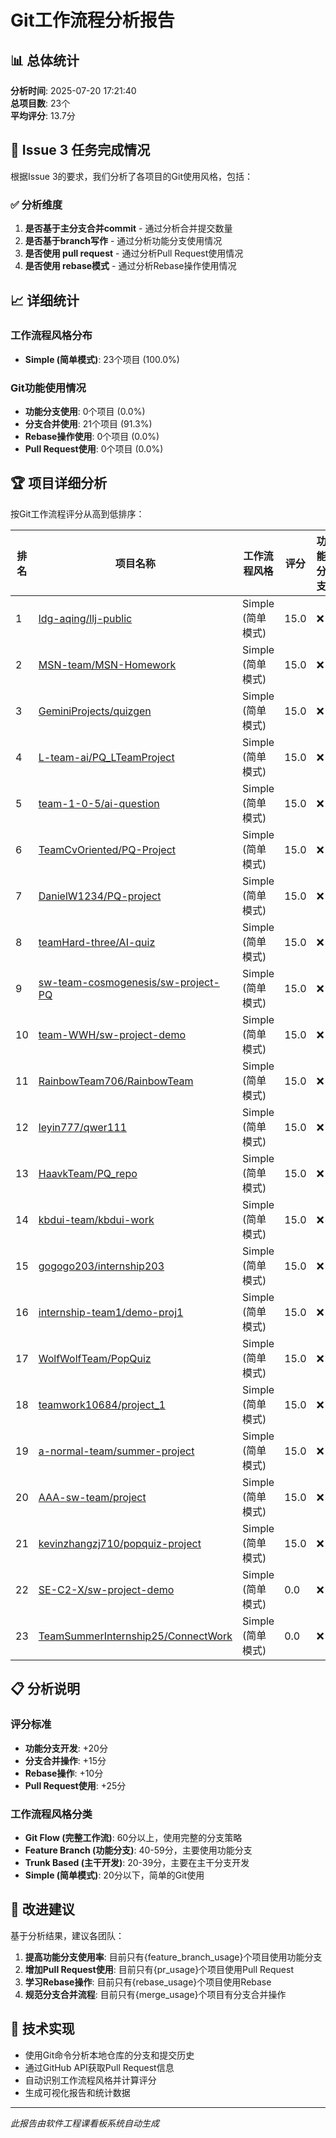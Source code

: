 # Git工作流程分析报告

## 📊 总体统计

**分析时间**: 2025-07-20 17:21:40  
**总项目数**: 23个  
**平均评分**: 13.7分

## 🎯 Issue 3 任务完成情况

根据Issue 3的要求，我们分析了各项目的Git使用风格，包括：

### ✅ 分析维度

1. **是否基于主分支合并commit** - 通过分析合并提交数量
2. **是否基于branch写作** - 通过分析功能分支使用情况  
3. **是否使用 pull request** - 通过分析Pull Request使用情况
4. **是否使用 rebase模式** - 通过分析Rebase操作使用情况

## 📈 详细统计

### 工作流程风格分布

- **Simple (简单模式)**: 23个项目 (100.0%)

### Git功能使用情况

- **功能分支使用**: 0个项目 (0.0%)
- **分支合并使用**: 21个项目 (91.3%)
- **Rebase操作使用**: 0个项目 (0.0%)
- **Pull Request使用**: 0个项目 (0.0%)

## 🏆 项目详细分析

按Git工作流程评分从高到低排序：

| 排名 | 项目名称 | 工作流程风格 | 评分 | 功能分支 | 分支合并 | Rebase | Pull Request |
|------|----------|--------------|------|----------|----------|--------|--------------|
| 1 | [ldg-aqing/llj-public](https://github.com/ldg-aqing/llj-public) | Simple (简单模式) | 15.0 | ❌ | ✅ | ❌ | ❌ |
| 2 | [MSN-team/MSN-Homework](https://github.com/MSN-team/MSN-Homework) | Simple (简单模式) | 15.0 | ❌ | ✅ | ❌ | ❌ |
| 3 | [GeminiProjects/quizgen](https://github.com/GeminiProjects/quizgen) | Simple (简单模式) | 15.0 | ❌ | ✅ | ❌ | ❌ |
| 4 | [L-team-ai/PQ_LTeamProject](https://github.com/L-team-ai/PQ_LTeamProject) | Simple (简单模式) | 15.0 | ❌ | ✅ | ❌ | ❌ |
| 5 | [team-1-0-5/ai-question](https://github.com/team-1-0-5/ai-question) | Simple (简单模式) | 15.0 | ❌ | ✅ | ❌ | ❌ |
| 6 | [TeamCvOriented/PQ-Project](https://github.com/TeamCvOriented/PQ-Project) | Simple (简单模式) | 15.0 | ❌ | ✅ | ❌ | ❌ |
| 7 | [DanielW1234/PQ-project](https://github.com/DanielW1234/PQ-project) | Simple (简单模式) | 15.0 | ❌ | ✅ | ❌ | ❌ |
| 8 | [teamHard-three/AI-quiz](https://github.com/teamHard-three/AI-quiz) | Simple (简单模式) | 15.0 | ❌ | ✅ | ❌ | ❌ |
| 9 | [sw-team-cosmogenesis/sw-project-PQ](https://github.com/sw-team-cosmogenesis/sw-project-PQ) | Simple (简单模式) | 15.0 | ❌ | ✅ | ❌ | ❌ |
| 10 | [team-WWH/sw-project-demo](https://github.com/team-WWH/sw-project-demo) | Simple (简单模式) | 15.0 | ❌ | ✅ | ❌ | ❌ |
| 11 | [RainbowTeam706/RainbowTeam](https://github.com/RainbowTeam706/RainbowTeam) | Simple (简单模式) | 15.0 | ❌ | ✅ | ❌ | ❌ |
| 12 | [leyin777/qwer111](https://github.com/leyin777/qwer111) | Simple (简单模式) | 15.0 | ❌ | ✅ | ❌ | ❌ |
| 13 | [HaavkTeam/PQ_repo](https://github.com/HaavkTeam/PQ_repo) | Simple (简单模式) | 15.0 | ❌ | ✅ | ❌ | ❌ |
| 14 | [kbdui-team/kbdui-work](https://github.com/kbdui-team/kbdui-work) | Simple (简单模式) | 15.0 | ❌ | ✅ | ❌ | ❌ |
| 15 | [gogogo203/internship203](https://github.com/gogogo203/internship203) | Simple (简单模式) | 15.0 | ❌ | ✅ | ❌ | ❌ |
| 16 | [internship-team1/demo-proj1](https://github.com/internship-team1/demo-proj1) | Simple (简单模式) | 15.0 | ❌ | ✅ | ❌ | ❌ |
| 17 | [WolfWolfTeam/PopQuiz](https://github.com/WolfWolfTeam/PopQuiz) | Simple (简单模式) | 15.0 | ❌ | ✅ | ❌ | ❌ |
| 18 | [teamwork10684/project_1](https://github.com/teamwork10684/project_1) | Simple (简单模式) | 15.0 | ❌ | ✅ | ❌ | ❌ |
| 19 | [a-normal-team/summer-project](https://github.com/a-normal-team/summer-project) | Simple (简单模式) | 15.0 | ❌ | ✅ | ❌ | ❌ |
| 20 | [AAA-sw-team/project](https://github.com/AAA-sw-team/project) | Simple (简单模式) | 15.0 | ❌ | ✅ | ❌ | ❌ |
| 21 | [kevinzhangzj710/popquiz-project](https://github.com/kevinzhangzj710/popquiz-project) | Simple (简单模式) | 15.0 | ❌ | ✅ | ❌ | ❌ |
| 22 | [SE-C2-X/sw-project-demo](https://github.com/SE-C2-X/sw-project-demo) | Simple (简单模式) | 0.0 | ❌ | ❌ | ❌ | ❌ |
| 23 | [TeamSummerInternship25/ConnectWork](https://github.com/TeamSummerInternship25/ConnectWork) | Simple (简单模式) | 0.0 | ❌ | ❌ | ❌ | ❌ |

## 📋 分析说明

### 评分标准
- **功能分支开发**: +20分
- **分支合并操作**: +15分  
- **Rebase操作**: +10分
- **Pull Request使用**: +25分

### 工作流程风格分类
- **Git Flow (完整工作流)**: 60分以上，使用完整的分支策略
- **Feature Branch (功能分支)**: 40-59分，主要使用功能分支
- **Trunk Based (主干开发)**: 20-39分，主要在主干分支开发
- **Simple (简单模式)**: 20分以下，简单的Git使用

## 🎯 改进建议

基于分析结果，建议各团队：

1. **提高功能分支使用率**: 目前只有{feature_branch_usage}个项目使用功能分支
2. **增加Pull Request使用**: 目前只有{pr_usage}个项目使用Pull Request
3. **学习Rebase操作**: 目前只有{rebase_usage}个项目使用Rebase
4. **规范分支合并流程**: 目前只有{merge_usage}个项目有分支合并操作

## 🔧 技术实现

- 使用Git命令分析本地仓库的分支和提交历史
- 通过GitHub API获取Pull Request信息
- 自动识别工作流程风格并计算评分
- 生成可视化报告和统计数据

---
*此报告由软件工程课看板系统自动生成*
